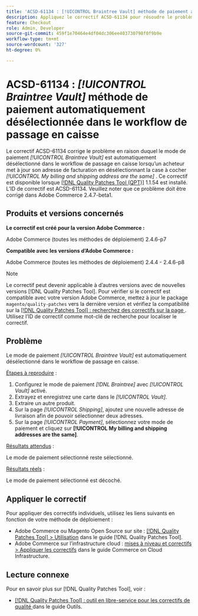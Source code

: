 ```yaml
---
title: 'ACSD-61134 : [!UICONTROL Braintree Vault] méthode de paiement automatiquement désélectionnée dans le workflow de passage en caisse'
description: Appliquez le correctif ACSD-61134 pour résoudre le problème Adobe Commerce en raison duquel le mode de paiement *[!UICONTROL Braintree Vault]* est automatiquement désélectionné dans le workflow de passage en caisse lorsqu’un acheteur met à jour son adresse de facturation en désélectionnant la case à cocher *[!UICONTROL My billing and shipping address are the same]*.
feature: Checkout
role: Admin, Developer
source-git-commit: 459f1e70464e4df04dc306ee403730798f0f9b9e
workflow-type: tm+mt
source-wordcount: '327'
ht-degree: 0%

---
```


# ACSD-61134 : *[!UICONTROL Braintree Vault]* méthode de paiement automatiquement désélectionnée dans le workflow de passage en caisse

Le correctif ACSD-61134 corrige le problème en raison duquel le mode de paiement *[!UICONTROL Braintree Vault]* est automatiquement désélectionné dans le workflow de passage en caisse lorsqu’un acheteur met à jour son adresse de facturation en désélectionnant la case à cocher *[!UICONTROL My billing and shipping address are the same]* . Ce correctif est disponible lorsque [[!DNL Quality Patches Tool (QPT)]](https://experienceleague.adobe.com/en/docs/commerce-knowledge-base/kb/announcements/commerce-announcements/magento-quality-patches-released-new-tool-to-self-serve-quality-patches) 1.1.54 est installé. L’ID de correctif est ACSD-61134. Veuillez noter que ce problème doit être corrigé dans Adobe Commerce 2.4.7-beta1.

## Produits et versions concernés

**Le correctif est créé pour la version Adobe Commerce :**

Adobe Commerce (toutes les méthodes de déploiement) 2.4.6-p7

**Compatible avec les versions d’Adobe Commerce :**

Adobe Commerce (toutes les méthodes de déploiement) 2.4.4 - 2.4.6-p8

>[!NOTE]
>
>Le correctif peut devenir applicable à d’autres versions avec de nouvelles versions [!DNL Quality Patches Tool]. Pour vérifier si le correctif est compatible avec votre version Adobe Commerce, mettez à jour le package `magento/quality-patches` vers la dernière version et vérifiez la compatibilité sur la [[!DNL Quality Patches Tool] : recherchez des correctifs sur la page ](https://experienceleague.adobe.com/tools/commerce-quality-patches/index.html). Utilisez l’ID de correctif comme mot-clé de recherche pour localiser le correctif.

## Problème

Le mode de paiement *[!UICONTROL Braintree Vault]* est automatiquement désélectionné dans le workflow de passage en caisse.

<u>Étapes à reproduire</u> :

1. Configurez le mode de paiement *[!DNL Braintree]* avec *[!UICONTROL Vault]* activé.
1. Extrayez et enregistrez une carte dans le *[!UICONTROL Vault]*.
1. Extraire un autre produit.
1. Sur la page *[!UICONTROL Shipping]*, ajoutez une nouvelle adresse de livraison afin de pouvoir sélectionner deux adresses.
1. Sur la page *[!UICONTROL Payment]*, sélectionnez votre mode de paiement et cliquez sur **[!UICONTROL My billing and shipping addresses are the same]**.

<u>Résultats attendus</u> :

Le mode de paiement sélectionné reste sélectionné.

<u>Résultats réels</u> :

Le mode de paiement sélectionné est décoché.

## Appliquer le correctif

Pour appliquer des correctifs individuels, utilisez les liens suivants en fonction de votre méthode de déploiement :

* Adobe Commerce ou Magento Open Source sur site : [[!DNL Quality Patches Tool] > Utilisation](/help/tools/quality-patches-tool/usage.md) dans le guide [!DNL Quality Patches Tool].
* Adobe Commerce sur l’infrastructure cloud : [mises à niveau et correctifs > Appliquer les correctifs](https://experienceleague.adobe.com/docs/commerce-cloud-service/user-guide/develop/upgrade/apply-patches.html) dans le guide Commerce on Cloud Infrastructure.

## Lecture connexe

Pour en savoir plus sur [!DNL Quality Patches Tool], voir :

* [[!DNL Quality Patches Tool] : outil en libre-service pour les correctifs de qualité ](/help/tools/quality-patches-tool/quality-patches-tool-to-self-serve-quality-patches.md) dans le guide Outils.

